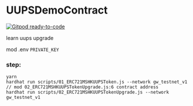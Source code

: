 # UUPSDemoContract
[![Gitpod ready-to-code](https://img.shields.io/badge/Gitpod-ready--to--code-blue?logo=gitpod)](https://gitpod.io/#https://github.com/OpenDefiContract/UUPSDemoContract)

learn uups upgrade 

mod .env `PRIVATE_KEY`
### step:
```
yarn 
hardhat run scripts/01_ERC721MSHKUUPSToken.js --network gw_testnet_v1
// mod 02_ERC721MSHKUUPSTokenUpgrade.js:6 contract address 
hardhat run scripts/02_ERC721MSHKUUPSTokenUpgrade.js --network gw_testnet_v1
```
